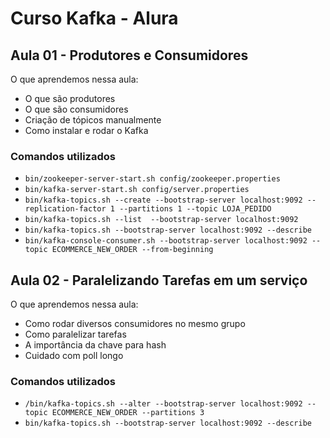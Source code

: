 # Curso Kafka - Alura

## Aula 01 - Produtores e Consumidores

O que aprendemos nessa aula:

- O que são produtores
- O que são consumidores
- Criação de tópicos manualmente
- Como instalar e rodar o Kafka

### Comandos utilizados 

- `bin/zookeeper-server-start.sh config/zookeeper.properties`
- `bin/kafka-server-start.sh config/server.properties` 
- `bin/kafka-topics.sh --create --bootstrap-server localhost:9092 --replication-factor 1 --partitions 1 --topic LOJA_PEDIDO`
- `bin/kafka-topics.sh --list  --bootstrap-server localhost:9092`
- `bin/kafka-topics.sh --bootstrap-server localhost:9092 --describe`
- `bin/kafka-console-consumer.sh --bootstrap-server localhost:9092 --topic ECOMMERCE_NEW_ORDER --from-beginning`

## Aula 02 - Paralelizando Tarefas em um serviço

O que aprendemos nessa aula:

- Como rodar diversos consumidores no mesmo grupo
- Como paralelizar tarefas
- A importância da chave para hash
- Cuidado com poll longo

### Comandos utilizados

- `/bin/kafka-topics.sh --alter --bootstrap-server localhost:9092 --topic ECOMMERCE_NEW_ORDER --partitions 3`
- `bin/kafka-topics.sh --bootstrap-server localhost:9092 --describe`

